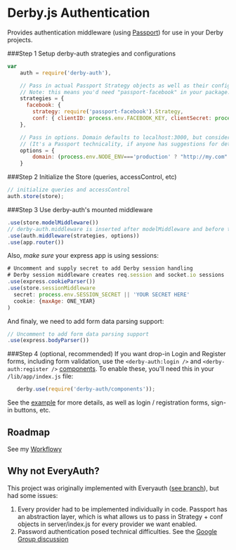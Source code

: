 # Derby.js Authentication

Provides authentication middleware (using [Passport](http://passportjs.org/)) for use in your Derby projects.

###Step 1
Setup derby-auth strategies and configurations
```javascript
var
    auth = require('derby-auth'),

    // Pass in actual Passport Strategy objects as well as their configurations (see http://passportjs.org/guide/facebook/)
    // Note: this means you'd need "passport-facebook" in your package.json file
    strategies = {
      facebook: {
        strategy: require('passport-facebook').Strategy,
        conf: { clientID: process.env.FACEBOOK_KEY, clientSecret: process.env.FACEBOOK_SECRET }
    },

    // Pass in options. Domain defaults to localhost:3000, but consider it required
    // (It's a Passport technicality, if anyone has suggestions for determining domain on run-time, please message me)
    options = {
        domain: (process.env.NODE_ENV==='production' ? "http://my.com" : "http://localhost:3000" )
    }
```

###Step 2
Initialize the Store (queries, accessControl, etc)
```javascript
// initialize queries and accessControl
auth.store(store);
```

###Step 3
Use derby-auth's mounted middleware
```javascript
.use(store.modelMiddleware())
// derby-auth.middleware is inserted after modelMiddleware and before the app router to pass server accessible data to a model
.use(auth.middleware(strategies, options))
.use(app.router())
```

Also, *make sure* your express app is using sessions:
```javascript
# Uncomment and supply secret to add Derby session handling
# Derby session middleware creates req.session and socket.io sessions
.use(express.cookieParser())
.use(store.sessionMiddleware
  secret: process.env.SESSION_SECRET || 'YOUR SECRET HERE'
  cookie: {maxAge: ONE_YEAR}
)
```

And finaly, we need to add form data parsing support:
```javascript
// Uncomment to add form data parsing support
.use(express.bodyParser())
```

###Step 4 (optional, recommended)
If you want drop-in Login and Register forms, including form validation, use the `<derby-auth:login />` and `<derby-auth:register />` [components](http://derbyjs.com/#component_libraries). To enable these, you'll need this in your `/lib/app/index.js` file:
```javascript
   derby.use(require('derby-auth/components'));
```

See the [example](https://github.com/lefnire/derby-auth/tree/master/example) for more details, as well as login / registration forms, sign-in buttons, etc.

## Roadmap
See my [Workflowy](https://workflowy.com/shared/2a5229b2-64b1-8f5c-e649-4b61c0a1e32a/)

## Why not EveryAuth?
This project was originally implemented with Everyauth ([see branch](https://github.com/lefnire/derby-auth/tree/everyauth)), but had some issues:
  1. Every provider had to be implemented individually in code. Passport has an abstraction layer, which is what allows us to pass in Strategy + conf objects in server/index.js for every provider we want enabled.
  2. Password authentication posed technical difficulties. See the [Google Group discussion](https://groups.google.com/forum/?fromgroups=#!topic/derbyjs/JuUqUNd9Rls)